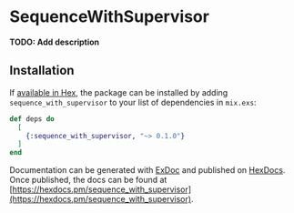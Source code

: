 # SequenceWithSupervisor

**TODO: Add description**

## Installation

If [available in Hex](https://hex.pm/docs/publish), the package can be installed
by adding `sequence_with_supervisor` to your list of dependencies in `mix.exs`:

```elixir
def deps do
  [
    {:sequence_with_supervisor, "~> 0.1.0"}
  ]
end
```

Documentation can be generated with [ExDoc](https://github.com/elixir-lang/ex_doc)
and published on [HexDocs](https://hexdocs.pm). Once published, the docs can
be found at [https://hexdocs.pm/sequence_with_supervisor](https://hexdocs.pm/sequence_with_supervisor).

